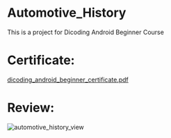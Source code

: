 # Automotive_History
 This is a project for Dicoding Android Beginner Course

# Certificate:
[dicoding_android_beginner_certificate.pdf](https://github.com/dadenkasandi08/automotive-history-android-begginer/files/13839706/Android.Beginner.pdf)

# Review: 
![automotive_history_view](https://github.com/dadenkasandi08/automotive-history-android-begginer/assets/115630850/6c8f3416-cfd2-4017-86d5-269a590e4561)

